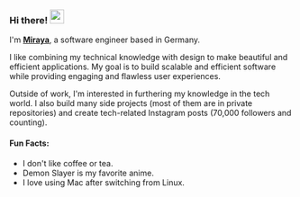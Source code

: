 ### Hi there! <img src="https://emojis.slackmojis.com/emojis/images/1536351075/4594/blob-wave.gif" width="25"/>
 
I'm [**Miraya**](https://miraya.tech), a software engineer based in Germany.  

I like combining my technical knowledge with design to make beautiful and efficient applications. My goal is to build scalable and efficient software while providing engaging and flawless user experiences.

Outside of work, I'm interested in furthering my knowledge in the tech world. I also build many side projects (most of them are in private repositories) and create tech-related Instagram posts (70,000 followers and counting).


#### Fun Facts:
- I don't like coffee or tea.
- Demon Slayer is my favorite anime.
- I love using Mac after switching from Linux.

